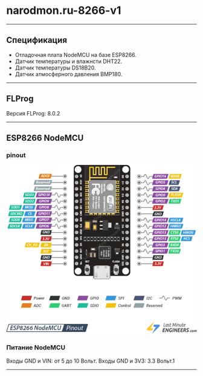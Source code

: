 # narodmon.ru-8266-v1 #
___

## Спецификация ##
- Отладочная плата NodeMCU на базе ESP8266.
- Датчик температуры и влажнсти DHT22.
- Датчик температуры DS18B20.
- Датчик атмосферного давления BMP180.
___

## FLProg ##
Версия FLProg: 8.0.2
___ 
## ESP8266 NodeMCU ##
### pinout ###
![Alt text](images/esp8266-nodemcu-pinout.png)

### Питание NodeMCU ###
Входы GND и VIN: от 5 до 10 Вольт.
Входы GND и 3V3: 3.3 Вольт.1
___